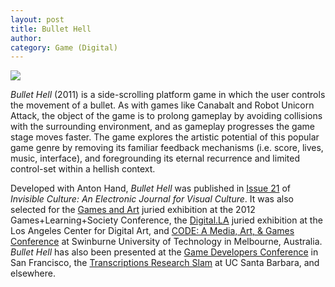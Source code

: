 ```yaml
---
layout: post
title: Bullet Hell
author:
category: Game (Digital)
---
```


![](../../../../assets/images/BulletHell.png)

*Bullet Hell* (2011) is a side-scrolling platform game in which the user controls the movement of a bullet. As with games like Canabalt and Robot Unicorn Attack, the object of the game is to prolong gameplay by avoiding collisions with the surrounding environment, and as gameplay progresses the game stage moves faster. The game explores the artistic potential of this popular game genre by removing its familiar feedback mechanisms (i.e. score, lives, music, interface), and foregrounding its eternal recurrence and limited control-set within a hellish context.

Developed with Anton Hand, *Bullet Hell* was published in [Issue 21](http://ivc.lib.rochester.edu/bullet-hell/) of *Invisible Culture: An Electronic Journal for Visual Culture*. It was also selected for the [Games and Art](https://web.archive.org/web/20120625234742/http://glsconference.org/2012/art.html) juried exhibition at the 2012 Games+Learning+Society Conference, the [Digital.LA](http://www.lacda.com/exhibits/NewMediaFestival.html) juried exhibition at the Los Angeles Center for Digital Art, and [CODE: A Media, Art, & Games Conference](http://code2012.wikidot.com/) at Swinburne University of Technology in Melbourne, Australia. *Bullet Hell* has also been presented at the [Game Developers Conference](http://www.gdconf.com/) in San Francisco, the [Transcriptions Research Slam](http://transcriptions.english.ucsb.edu/transcriptions-presents-the-5th-annual-research-slam/) at UC Santa Barbara, and elsewhere.
